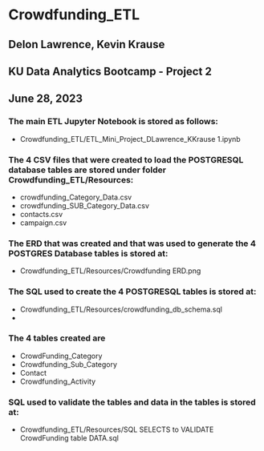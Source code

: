 # Crowdfunding_ETL
##  Delon Lawrence, Kevin Krause
##  KU Data Analytics Bootcamp - Project 2
##  June 28, 2023

### The main ETL Jupyter Notebook is stored as follows:
- Crowdfunding_ETL/ETL_Mini_Project_DLawrence_KKrause 1.ipynb

### The 4 CSV files that were created to load the POSTGRESQL database tables are stored under folder Crowdfunding_ETL/Resources:
-  crowdfunding_Category_Data.csv
-  crowdfunding_SUB_Category_Data.csv
-  contacts.csv
-  campaign.csv

### The ERD that was created and that was used to generate the 4 POSTGRES Database tables is stored at:
-  Crowdfunding_ETL/Resources/Crowdfunding ERD.png

### The SQL used to create the 4 POSTGRESQL tables is stored at:
-  Crowdfunding_ETL/Resources/crowdfunding_db_schema.sql
-  
### The 4 tables created are
- CrowdFunding_Category
- Crowdfunding_Sub_Category
- Contact
- Crowdfunding_Activity
   
### SQL used to validate the tables and data in the tables is stored at:
-  Crowdfunding_ETL/Resources/SQL SELECTS to VALIDATE CrowdFunding table DATA.sql
